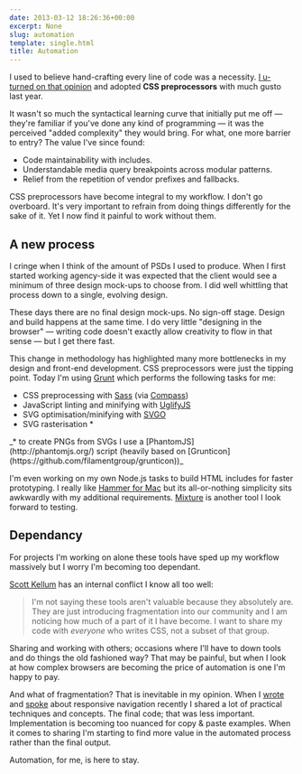 ```yaml
---
date: 2013-03-12 18:26:36+00:00
excerpt: None
slug: automation
template: single.html
title: Automation
---
```


I used to believe hand-crafting every line of code was a necessity. [I u-turned on that opinion](/2012/08/27/im-bored-with-code/) and adopted **CSS preprocessors** with much gusto last year.

It wasn't so much the syntactical learning curve that initially put me off — they're familiar if you've done any kind of programming — it was the perceived "added complexity" they would bring. For what, one more barrier to entry? The value I've since found:

* Code maintainability with includes.
* Understandable media query breakpoints across modular patterns.
* Relief from the repetition of vendor prefixes and fallbacks.

CSS preprocessors have become integral to my workflow. I don't go overboard. It's very important to refrain from doing things differently for the sake of it. Yet I now find it painful to work without them.

## A new process

I cringe when I think of the amount of PSDs I used to produce. When I first started working agency-side it was expected that the client would see a minimum of three design mock-ups to choose from. I did well whittling that process down to a single, evolving design.

These days there are no final design mock-ups. No sign-off stage. Design and build happens at the same time. I do very little "designing in the browser" — writing code doesn't exactly allow creativity to flow in that sense — but I get there fast.

This change in methodology has highlighted many more bottlenecks in my design and front-end development. CSS preprocessors were just the tipping point. Today I'm using [Grunt](http://gruntjs.com/) which performs the following tasks for me:

* CSS preprocessing with [Sass](http://sass-lang.com/) (via [Compass](http://compass-style.org/))
* JavaScript linting and minifying with [UglifyJS](https://github.com/mishoo/UglifyJS)
* SVG optimisation/minifying with [SVGO](https://github.com/svg/svgo)
* SVG rasterisation *

<p class="p--small">_* to create PNGs from SVGs I use a [PhantomJS](http://phantomjs.org/) script (heavily based on [Grunticon](https://github.com/filamentgroup/grunticon))_</p>

I'm even working on my own Node.js tasks to build HTML includes for faster prototyping. I really like [Hammer for Mac](http://hammerformac.com/) but its all-or-nothing simplicity sits awkwardly with my additional requirements. [Mixture](http://mixture.io/) is another tool I look forward to testing.

## Dependancy

For projects I'm working on alone these tools have sped up my workflow massively but I worry I'm becoming too dependant.

[Scott Kellum](http://scottkellum.com/blog/specializing-yourself-into-a-corner.html) has an internal conflict I know all too well:

> I'm not saying these tools aren't valuable because they absolutely are. They are just introducing fragmentation into our community and I am noticing how much of a part of it I have become. I want to share my code with _everyone_ who writes CSS, not a subset of that group.

Sharing and working with others; occasions where I'll have to down tools and do things the old fashioned way? That may be painful, but when I look at how complex browsers are becoming the price of automation is one I'm happy to pay.

And what of fragmentation? That is inevitable in my opinion. When I [wrote](http://coding.smashingmagazine.com/2013/01/15/off-canvas-navigation-for-responsive-website/) and [spoke](/2013/03/03/a-responsive-day-out/) about responsive navigation recently I shared a lot of practical techniques and concepts. The final code; that was less important. Implementation is becoming too nuanced for copy & paste examples. When it comes to sharing I'm starting to find more value in the automated process rather than the final output.

Automation, for me, is here to stay.
